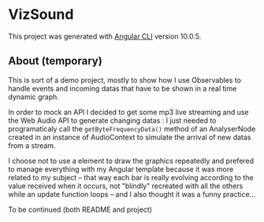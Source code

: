 # VizSound

This project was generated with [Angular CLI](https://github.com/angular/angular-cli) version 10.0.5.

## About (temporary)

This is sort of a demo project, mostly to show how I use Observables to handle events and incoming datas that have to be shown in a real time dynamic graph.

In order to mock an API I decided to get some mp3 live streaming and use the Web Audio API to generate changing datas : I just needed to programaticaly call the `getByteFrequencyData()` method of an AnalyserNode created in an instance of AudioContext to simulate the arrival of new datas from a stream.

I choose not to use a <canvas> element to draw the graphics repeatedly and prefered to manage everything with my Angular template because it was more related to my subject – that way each bar is really evolving according to the value received when it occurs, not "blindly" recreated with all the others while an update function loops – and I also thought it was a funny practice...

To be continued (both README and project)